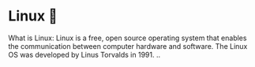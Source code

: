 # Linux 🐧
What is Linux:
Linux is a free, open source operating system that enables the communication between computer hardware and software. The Linux OS was developed by Linus Torvalds in 1991.
..
